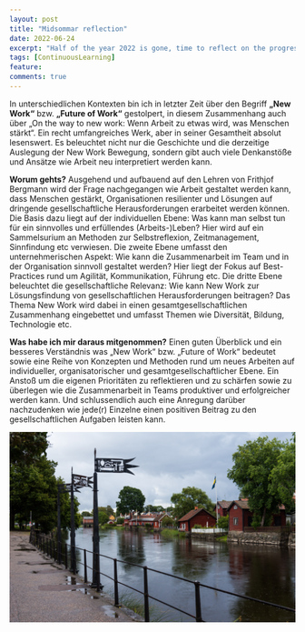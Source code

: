 ```yaml
---
layout: post
title: "Midsommar reflection"
date: 2022-06-24
excerpt: "Half of the year 2022 is gone, time to reflect on the progress of my 2022 priorities. What helps me to stay on track? Habits - daily activities that are well incorporated in my daily life."
tags: [ContinuousLearning]
feature:
comments: true
---
```


In unterschiedlichen Kontexten bin ich in letzter Zeit über den Begriff **„New Work“** bzw. **„Future of Work“** gestolpert, in diesem Zusammenhang auch über „On the way to new work: Wenn Arbeit zu etwas wird, was Menschen stärkt“. Ein recht umfangreiches Werk, aber in seiner Gesamtheit absolut lesenswert. 
Es beleuchtet nicht nur die Geschichte und die derzeitige Auslegung der New Work Bewegung, sondern gibt auch viele Denkanstöße und Ansätze wie Arbeit neu interpretiert werden kann.

**Worum gehts?**
Ausgehend und aufbauend auf den Lehren von Frithjof Bergmann wird der Frage nachgegangen wie Arbeit gestaltet werden kann, dass Menschen gestärkt, Organisationen resilienter und Lösungen auf dringende gesellschaftliche Herausforderungen erarbeitet werden können. 
Die Basis dazu liegt auf der individuellen Ebene: Was kann man selbst tun für ein sinnvolles und erfüllendes (Arbeits-)Leben? Hier wird auf ein Sammelsurium an Methoden zur Selbstreflexion, Zeitmanagement, Sinnfindung etc verwiesen. Die zweite Ebene umfasst den unternehmerischen Aspekt: Wie kann die Zusammenarbeit im Team und in der Organisation sinnvoll gestaltet werden? Hier liegt der Fokus auf Best-Practices rund um Agilität, Kommunikation, Führung etc. Die dritte Ebene beleuchtet die gesellschaftliche Relevanz: Wie kann New Work zur Lösungsfindung von gesellschaftlichen Herausforderungen beitragen? Das Thema New Work wird dabei in einen gesamtgesellschaftlichen Zusammenhang eingebettet und umfasst Themen wie Diversität, Bildung, Technologie etc.


**Was habe ich mir daraus mitgenommen?**
Einen guten Überblick und ein besseres Verständnis was „New Work“ bzw. „Future of Work“ bedeutet sowie eine Reihe von Konzepten und Methoden rund um neues Arbeiten auf individueller, organisatorischer und gesamtgesellschaftlicher Ebene.
Ein Anstoß um die eigenen Prioritäten zu reflektieren und zu schärfen sowie zu überlegen wie die Zusammenarbeit in Teams produktiver und erfolgreicher werden kann. Und schlussendlich auch eine Anregung darüber nachzudenken wie jede(r) Einzelne einen positiven Beitrag zu den gesellschaftlichen Aufgaben leisten kann. 

![Sweden, 2014](../assets/img/Midsommar-reflection.jpg)
